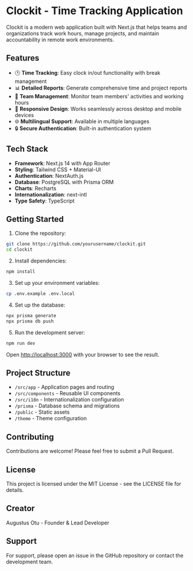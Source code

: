 # Clockit - Time Tracking Application

Clockit is a modern web application built with Next.js that helps teams and organizations track work hours, manage projects, and maintain accountability in remote work environments.

## Features

- 🕒 **Time Tracking**: Easy clock in/out functionality with break management
- 📊 **Detailed Reports**: Generate comprehensive time and project reports
- 👥 **Team Management**: Monitor team members' activities and working hours
- 📱 **Responsive Design**: Works seamlessly across desktop and mobile devices
- 🌐 **Multilingual Support**: Available in multiple languages
- 🔒 **Secure Authentication**: Built-in authentication system

## Tech Stack

- **Framework**: Next.js 14 with App Router
- **Styling**: Tailwind CSS + Material-UI
- **Authentication**: NextAuth.js
- **Database**: PostgreSQL with Prisma ORM
- **Charts**: Recharts
- **Internationalization**: next-intl
- **Type Safety**: TypeScript

## Getting Started

1. Clone the repository:

```bash
git clone https://github.com/yourusername/clockit.git
cd clockit
```

2. Install dependencies:
```bash
npm install
```

3. Set up your environment variables:
```bash
cp .env.example .env.local
```

4. Set up the database:
```bash
npx prisma generate
npx prisma db push
```

5. Run the development server:
```bash
npm run dev
```

Open [http://localhost:3000](http://localhost:3000) with your browser to see the result.

## Project Structure

- `/src/app` - Application pages and routing
- `/src/components` - Reusable UI components
- `/src/i18n` - Internationalization configuration
- `/prisma` - Database schema and migrations
- `/public` - Static assets
- `/theme` - Theme configuration

## Contributing

Contributions are welcome! Please feel free to submit a Pull Request.

## License

This project is licensed under the MIT License - see the LICENSE file for details.

## Creator

Augustus Otu - Founder & Lead Developer

## Support

For support, please open an issue in the GitHub repository or contact the development team.
